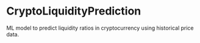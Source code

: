 # CryptoLiquidityPrediction
ML model to predict liquidity ratios in cryptocurrency using historical price data.

